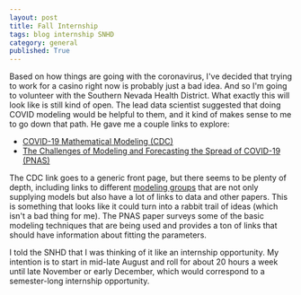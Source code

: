 ```yaml
---
layout: post
title: Fall Internship
tags: blog internship SNHD
category: general
published: True
---
```


Based on how things are going with the coronavirus, I've decided that trying to work for a casino right now is probably just a bad idea. And so I'm going to volunteer with the Southern Nevada Health District. What exactly this will look like is still kind of open. The lead data scientist suggested that doing COVID modeling would be helpful to them, and it kind of makes sense to me to go down that path. He gave me a couple links to explore:

 - [COVID-19 Mathematical Modeling (CDC)](https://www.cdc.gov/coronavirus/2019-ncov/covid-data/mathematical-modeling.html)
 - [The Challenges of Modeling and Forecasting the Spread of COVID-19 (PNAS)](https://www.pnas.org/content/117/29/16732)

 The CDC link goes to a generic front page, but there seems to be plenty of depth, including links to different [modeling groups](https://www.cdc.gov/coronavirus/2019-ncov/covid-data/forecasting-us.html) that are not only supplying models but also have a lot of links to data and other papers. This is something that looks like it could turn into a rabbit trail of ideas (which isn't a bad thing for me). The PNAS paper surveys some of the basic modeling techniques that are being used and provides a ton of links that should have information about fitting the parameters.

 I told the SNHD that I was thinking of it like an internship opportunity. My intention is to start in mid-late August and roll for about 20 hours a week until late November or early December, which would correspond to a semester-long internship opportunity.
